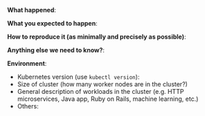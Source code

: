 <!--

This issue tracker is a best-effort forum for users and customers to suggest features and report bugs.

If you are experiencing a service disruption when creating, upgrading, scaling, or deleting your cluster,
please open a support request with Azure support. Be sure to include your subscription id, resource group,
cluster name, and region.

-->

<!--

Security issues should be reported to secure@microsoft.com and not via this public issue tracker.

-->

**What happened**:

**What you expected to happen**:

**How to reproduce it (as minimally and precisely as possible)**:


**Anything else we need to know?**:

**Environment**:
- Kubernetes version (use `kubectl version`):
- Size of cluster (how many worker nodes are in the cluster?)
- General description of workloads in the cluster (e.g. HTTP microservices, Java app, Ruby on Rails, machine learning, etc.)
- Others:
